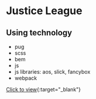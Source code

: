 # Justice League

## Using technology

- pug
- scss
- bem
- js
- js libraries: aos, slick, fancybox
- webpack

[Click to view](https://andreyprovkov.github.io/justice-league-to-view/){:target="_blank"}

